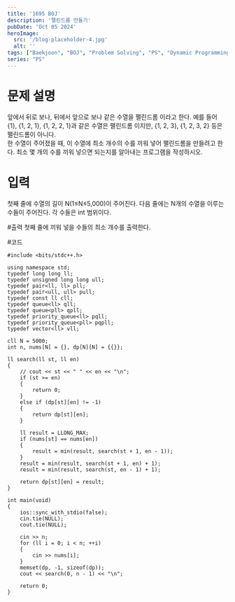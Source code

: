 ```yaml
---
title: '1695 BOJ'
description: '팰린드롬 만들기'
pubDate: 'Oct 05 2024'
heroImage: 
  src: '/blog-placeholder-4.jpg'
  alt: ''
tags: ["Baekjoon", "BOJ", "Problem Solving", "PS", "Dynamic Programming", "DP"]
series: "PS"
---
```


# 문제 설명 
앞에서 뒤로 보나, 뒤에서 앞으로 보나 같은 수열을 팰린드롬 이라고 한다. 예를 들어 {1}, {1, 2, 1}, {1, 2, 2, 1}과 같은 수열은 팰린드롬 이지만, {1, 2, 3}, {1, 2, 3, 2} 등은 팰린드롬이 아니다.</br>
한 수열이 주어졌을 때, 이 수열에 최소 개수의 수를 끼워 넣어 팰린드롬을 만들려고 한다. 최소 몇 개의 수를 끼워 넣으면 되는지를 알아내는 프로그램을 작성하시오.

# 입력
첫째 줄에 수열의 길이 N(1≤N≤5,000)이 주어진다. 다음 줄에는 N개의 수열을 이루는 수들이 주어진다. 각 수들은 int 범위이다.

#출력
첫째 줄에 끼워 넣을 수들의 최소 개수를 출력한다.

#코드
```
#include <bits/stdc++.h>

using namespace std;
typedef long long ll;
typedef unsigned long long ull;
typedef pair<ll, ll> pll;
typedef pair<ull, ull> pull;
typedef const ll cll;
typedef queue<ll> qll;
typedef queue<pll> qpll;
typedef priority_queue<ll> pqll;
typedef priority_queue<pll> pqpll;
typedef vector<ll> vll;

cll N = 5000;
int n, nums[N] = {}, dp[N][N] = {{}};

ll search(ll st, ll en)
{
    // cout << st << " " << en << "\n";
    if (st >= en)
    {
        return 0;
    }
    else if (dp[st][en] != -1)
    {
        return dp[st][en];
    }

    ll result = LLONG_MAX;
    if (nums[st] == nums[en])
    {
        result = min(result, search(st + 1, en - 1));
    }
    result = min(result, search(st + 1, en) + 1);
    result = min(result, search(st, en - 1) + 1);

    return dp[st][en] = result;
}

int main(void)
{
    ios::sync_with_stdio(false);
    cin.tie(NULL);
    cout.tie(NULL);

    cin >> n;
    for (ll i = 0; i < n; ++i)
    {
        cin >> nums[i];
    }
    memset(dp, -1, sizeof(dp));
    cout << search(0, n - 1) << "\n";

    return 0;
}
```
